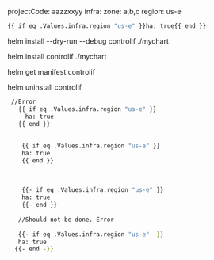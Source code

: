  projectCode: aazzxxyy
   infra:
     zone: a,b,c
     region: us-e
   
 ```sh  
 {{ if eq .Values.infra.region "us-e" }}ha: true{{ end }}
 ```
 
 
 helm install --dry-run --debug controlif ./mychart
 
 
 helm install controlif ./mychart 
 
 
 helm get manifest controlif
 
 helm uninstall controlif 
 
   
```sh
 //Error
   {{ if eq .Values.infra.region "us-e" }}
     ha: true
   {{ end }}
   
  
    {{ if eq .Values.infra.region "us-e" }}
    ha: true
    {{ end }}
    
    
   
    {{- if eq .Values.infra.region "us-e" }}
    ha: true
    {{- end }}
   
   //Should not be done. Error
   
   {{- if eq .Values.infra.region "us-e" -}}
   ha: true
  {{- end -}}

```